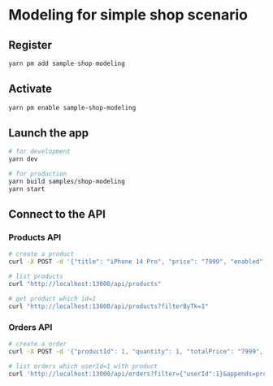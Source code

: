 # Modeling for simple shop scenario

## Register

```ts
yarn pm add sample-shop-modeling
```

## Activate

```bash
yarn pm enable sample-shop-modeling
```

## Launch the app

```bash
# for development
yarn dev

# for production
yarn build samples/shop-modeling
yarn start
```

## Connect to the API

### Products API

```bash
# create a product
curl -X POST -d '{"title": "iPhone 14 Pro", "price": "7999", "enabled": true, "inventory": 10}' "http://localhost:13000/api/products"

# list products
curl "http://localhost:13000/api/products"

# get product which id=1
curl "http://localhost:13000/api/products?filterByTk=1"
```

### Orders API

```bash
# create a order
curl -X POST -d '{"productId": 1, "quantity": 1, "totalPrice": "7999", "userId": 1}' 'http://localhost:13000/api/orders'

# list orders which userId=1 with product
curl 'http://localhost:13000/api/orders?filter={"userId":1}&appends=product'
```
